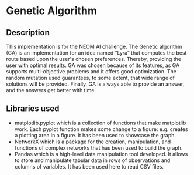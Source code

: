 # Genetic Algorithm


## Description
This implementation is for the NEOM AI challenge.
The Genetic algorithm (GA) is an implementation for an idea named “Lyra” that computes the best route based upon the user's chosen preferences. Thereby, providing the user with optimal results. GA was chosen because of its features, as GA supports multi-objective problems and it offers good optimization. The random mutation used guarantees, to some extent, that wide range of solutions will be provided. Finally, GA is always able to provide an answer, and the answers get better with time.

## Libraries used
-	matplotlib.pyplot which is a collection of functions that make matplotlib work. Each pyplot function makes some change to a figure: e.g. creates a plotting area in a figure. It has been used to showcase the graph.
-	NetworkX which is a package for the creation, manipulation, and functions of complex networks that has been used to build the graph.
-	Pandas which is a high-level data manipulation tool developed. It allows to store and manipulate tabular data in rows of observations and columns of variables. It has been used here to read CSV files.
